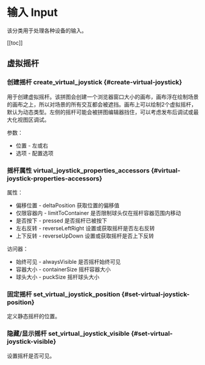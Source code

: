 # 输入 Input

该分类用于处理各种设备的输入。

[[toc]]

## 虚拟摇杆

### 创建摇杆 create_virtual_joystick {#create-virtual-joystick}

用于创建虚拟摇杆。该拼图会创建一个浏览器窗口大小的画布，画布浮在绘制场景的画布之上，所以对场景的所有交互都会被遮挡。画布上可以绘制2个虚拟摇杆，默认为动态类型。左侧的摇杆可能会被拼图编辑器挡住，可以考虑发布后调试或最大化视图区调试。

参数：

- 位置 - 左或右
- 选项 - 配置选项

### 摇杆属性 virtual_joystick_properties_accessors {#virtual-joystick-properties-accessors}

属性：

- 偏移位置 - deltaPosition 获取位置的偏移值
- 仅限容器内 - limitToContainer 是否限制球头仅在摇杆容器范围内移动
- 是否按下 - pressed 是否摇杆已被按下
- 左右反转 - reverseLeftRight 设置或获取摇杆是否左右反转
- 上下反转 - reverseUpDown 设置或获取摇杆是否上下反转

访问器：

- 始终可见 - alwaysVisible 是否摇杆始终可见
- 容器大小 - containerSize 摇杆容器大小
- 球头大小 - puckSize 摇杆球头大小

### 固定摇杆 set_virtual_joystick_position {#set-virtual-joystick-position}

定义静态摇杆的位置。

### 隐藏/显示摇杆 set_virtual_joystick_visible {#set-virtual-joystick-visible}

设置摇杆是否可见。